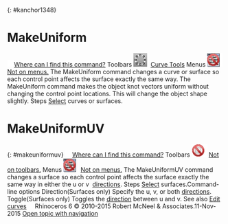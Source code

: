 ---
---

{: #kanchor1348}
# MakeUniform
 [![images/transparent.gif](images/transparent.gif)Where can I find this command?](javascript:void(0);) Toolbars
![images/makeuniform.png](images/makeuniform.png) [Curve Tools](curve-tools-toolbar.html) 
Menus
![images/-no-menu-item.png](images/-no-menu-item.png) [Not on menus.](menuwhattodo.html) 
The MakeUniform command changes a curve or surface so each control point affects the surface exactly the same way.
The MakeUniform command makes the object knot vectors uniform without changing the control point locations. This will change the object shape slightly.
Steps
 [Select](select-objects.html) curves or surfaces.
# MakeUniformUV
{: #makeuniformuv}
 [![images/transparent.gif](images/transparent.gif)Where can I find this command?](javascript:void(0);) Toolbars
![images/-no-toolbar-button.png](images/-no-toolbar-button.png) [Not on toolbars.](toolbarwhattodo.html) 
Menus
![images/-no-menu-item.png](images/-no-menu-item.png) [Not on menus.](menuwhattodo.html) 
The MakeUniformUV command changes a surface so each control point affects the surface exactly the same way in either the u or v&#160; [directions](curvesurfacedirection.html).
Steps
 [Select](select-objects.html) surfaces.Command-line options
Direction(Surfaces only)
Specify the u, v, or both [directions](curvesurfacedirection.html).
Toggle(Surfaces only)
Toggles the [direction](curvesurfacedirection.html) between u and v.
See also
 [Edit curves](sak-curvetools.html) 
&#160;
&#160;
Rhinoceros 6 © 2010-2015 Robert McNeel &amp; Associates.11-Nov-2015
 [Open topic with navigation](makeuniform.html) 

